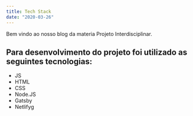 ```yaml
---
title: Tech Stack
date: "2020-03-26"
---
```


Bem vindo ao nosso blog da materia Projeto Interdisciplinar.

<!-- end -->

## Para desenvolvimento do projeto foi utilizado as seguintes tecnologias:

*   JS
*   HTML
*   CSS
*   Node.JS
*   Gatsby
*   Netlifyg


